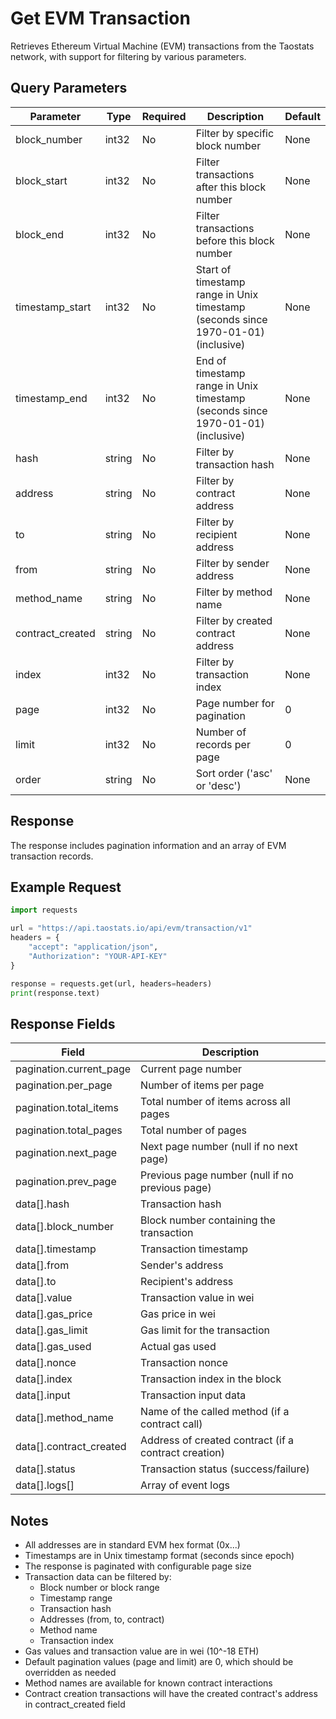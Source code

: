 # Get EVM Transaction

Retrieves Ethereum Virtual Machine (EVM) transactions from the Taostats network, with support for filtering by various parameters.

## Query Parameters

| Parameter | Type | Required | Description | Default |
|-----------|------|----------|-------------|---------|
| block_number | int32 | No | Filter by specific block number | None |
| block_start | int32 | No | Filter transactions after this block number | None |
| block_end | int32 | No | Filter transactions before this block number | None |
| timestamp_start | int32 | No | Start of timestamp range in Unix timestamp (seconds since 1970-01-01) (inclusive) | None |
| timestamp_end | int32 | No | End of timestamp range in Unix timestamp (seconds since 1970-01-01) (inclusive) | None |
| hash | string | No | Filter by transaction hash | None |
| address | string | No | Filter by contract address | None |
| to | string | No | Filter by recipient address | None |
| from | string | No | Filter by sender address | None |
| method_name | string | No | Filter by method name | None |
| contract_created | string | No | Filter by created contract address | None |
| index | int32 | No | Filter by transaction index | None |
| page | int32 | No | Page number for pagination | 0 |
| limit | int32 | No | Number of records per page | 0 |
| order | string | No | Sort order ('asc' or 'desc') | None |

## Response

The response includes pagination information and an array of EVM transaction records.

## Example Request

```python
import requests

url = "https://api.taostats.io/api/evm/transaction/v1"
headers = {
    "accept": "application/json",
    "Authorization": "YOUR-API-KEY"
}

response = requests.get(url, headers=headers)
print(response.text)
```

## Response Fields

| Field | Description |
|-------|-------------|
| pagination.current_page | Current page number |
| pagination.per_page | Number of items per page |
| pagination.total_items | Total number of items across all pages |
| pagination.total_pages | Total number of pages |
| pagination.next_page | Next page number (null if no next page) |
| pagination.prev_page | Previous page number (null if no previous page) |
| data[].hash | Transaction hash |
| data[].block_number | Block number containing the transaction |
| data[].timestamp | Transaction timestamp |
| data[].from | Sender's address |
| data[].to | Recipient's address |
| data[].value | Transaction value in wei |
| data[].gas_price | Gas price in wei |
| data[].gas_limit | Gas limit for the transaction |
| data[].gas_used | Actual gas used |
| data[].nonce | Transaction nonce |
| data[].index | Transaction index in the block |
| data[].input | Transaction input data |
| data[].method_name | Name of the called method (if a contract call) |
| data[].contract_created | Address of created contract (if a contract creation) |
| data[].status | Transaction status (success/failure) |
| data[].logs[] | Array of event logs |

## Notes

- All addresses are in standard EVM hex format (0x...)
- Timestamps are in Unix timestamp format (seconds since epoch)
- The response is paginated with configurable page size
- Transaction data can be filtered by:
  - Block number or block range
  - Timestamp range
  - Transaction hash
  - Addresses (from, to, contract)
  - Method name
  - Transaction index
- Gas values and transaction value are in wei (10^-18 ETH)
- Default pagination values (page and limit) are 0, which should be overridden as needed
- Method names are available for known contract interactions
- Contract creation transactions will have the created contract's address in contract_created field 